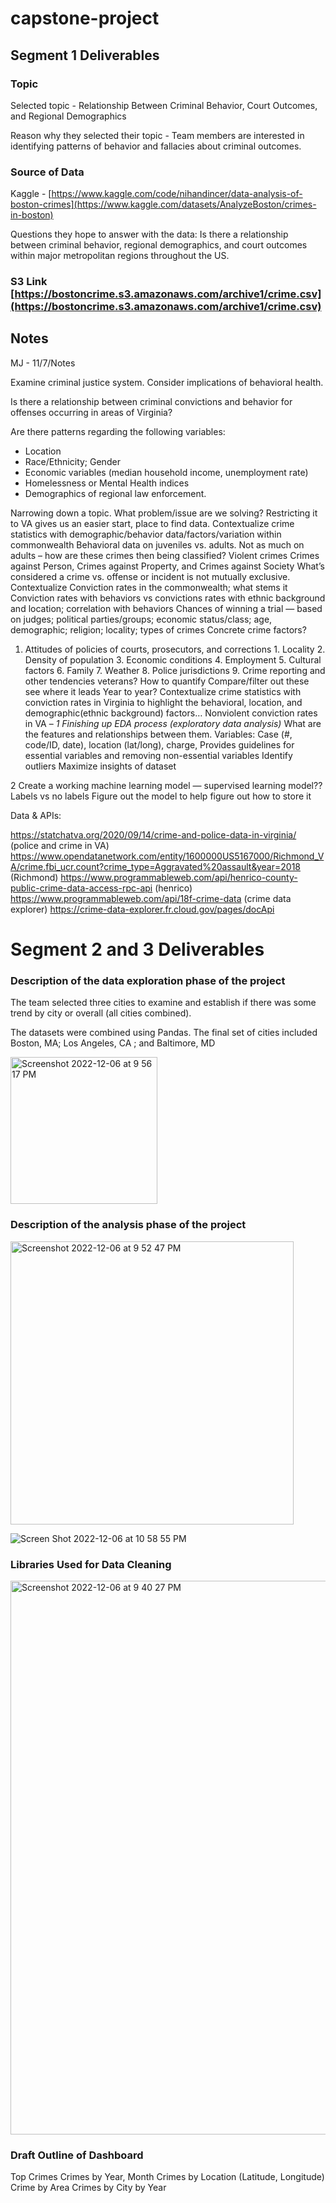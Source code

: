 # capstone-project

## Segment 1 Deliverables

### Topic

Selected topic - Relationship Between Criminal Behavior, Court Outcomes, and Regional Demographics

Reason why they selected their topic - Team members are interested in identifying patterns of behavior and fallacies about criminal outcomes. 

### Source of Data
Kaggle - [https://www.kaggle.com/code/nihandincer/data-analysis-of-boston-crimes](https://www.kaggle.com/datasets/AnalyzeBoston/crimes-in-boston)

Questions they hope to answer with the data: Is there a relationship between criminal behavior, regional demographics, and court outcomes within major metropolitan regions throughout the US. 

### S3 Link [https://bostoncrime.s3.amazonaws.com/archive1/crime.csv](https://bostoncrime.s3.amazonaws.com/archive1/crime.csv)

## Notes 
MJ - 11/7/Notes

Examine criminal justice system. 
Consider implications of behavioral health. 

Is there a relationship between criminal convictions and behavior for offenses occurring in areas of Virginia? 

Are there patterns regarding the following variables: 
 * Location
 * Race/Ethnicity; Gender
 * Economic variables (median household income, unemployment rate)
 * Homelessness or Mental Health indices 
 * Demographics of regional law enforcement. 

Narrowing down a topic. What problem/issue are we solving? Restricting it to VA gives us an easier start, place to find data. 
Contextualize crime statistics with demographic/behavior data/factors/variation within commonwealth
Behavioral data on juveniles vs. adults. Not as much on adults – how are these crimes then being classified? 
Violent crimes
Crimes against Person, Crimes against Property, and Crimes against Society
What’s considered a crime vs. offense or incident is not mutually exclusive. Contextualize
Conviction rates in the commonwealth; what stems it
Conviction rates with behaviors vs convictions rates with ethnic background and location; correlation with behaviors
Chances of winning a trial — based on judges; political parties/groups; economic status/class; age, demographic; religion; locality; types of crimes
Concrete crime factors?
1. Attitudes of policies of courts, prosecutors, and corrections 1. Locality 2. Density of population 3. Economic conditions 4. Employment 5. Cultural factors 6. Family 7. Weather 8. Police jurisdictions 9. Crime reporting and other tendencies 
veterans?
How to quantify
Compare/filter out these see where it leads 
Year to year?
Contextualize crime statistics with conviction rates in Virginia to highlight the behavioral, location, and demographic(ethnic background) factors…
Nonviolent conviction rates in VA – 
*1 Finishing up EDA process (exploratory data analysis)*
What are the features and relationships between them.
Variables: Case (#, code/ID, date), location (lat/long), charge, 
Provides guidelines for essential variables and removing non-essential variables
Identify outliers
Maximize insights of dataset

2 Create a working machine learning model — supervised learning model?? Labels vs no labels
Figure out the model to help figure out how to store it

Data & APIs:

https://statchatva.org/2020/09/14/crime-and-police-data-in-virginia/ (police and crime in VA)
https://www.opendatanetwork.com/entity/1600000US5167000/Richmond_VA/crime.fbi_ucr.count?crime_type=Aggravated%20assault&year=2018 (Richmond)
https://www.programmableweb.com/api/henrico-county-public-crime-data-access-rpc-api (henrico)
https://www.programmableweb.com/api/18f-crime-data (crime data explorer)
https://crime-data-explorer.fr.cloud.gov/pages/docApi 


# Segment 2 and 3 Deliverables

### Description of the data exploration phase of the project 

The team selected three cities to examine and establish if there was some trend by city or overall (all cities combined).


The datasets were combined using Pandas. The final set of cities included Boston, MA; Los Angeles, CA
; and Baltimore, MD

<img width="235" alt="Screenshot 2022-12-06 at 9 56 17 PM" src="https://user-images.githubusercontent.com/107972848/206083950-cbfca2fc-4c26-4cdc-8b16-f93de297f94d.png">

### Description of the analysis phase of the project


<img width="453" alt="Screenshot 2022-12-06 at 9 52 47 PM" src="https://user-images.githubusercontent.com/107972848/206084049-c6ffc649-a3d9-4ac6-a76f-0d92ba8c21f6.png">



![Screen Shot 2022-12-06 at 10 58 55 PM](https://user-images.githubusercontent.com/107972848/206084892-8df83766-e7e0-4e4c-8697-55a16fbd2db3.png)


### Libraries Used for Data Cleaning

<img width="886" alt="Screenshot 2022-12-06 at 9 40 27 PM" src="https://user-images.githubusercontent.com/107972848/206084193-7b6981b3-8458-409f-904f-a58bbe80712c.png">


### Draft Outline of Dashboard

Top Crimes
Crimes by Year, Month
Crimes by Location (Latitude, Longitude)
Crime by Area
Crimes by City by Year

